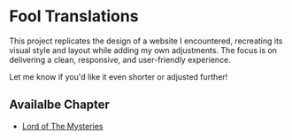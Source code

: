 # Fool Translations

This project replicates the design of a website I encountered, recreating its visual style and layout while adding my own adjustments. The focus is on delivering a clean, responsive, and user-friendly experience.

Let me know if you'd like it even shorter or adjusted further!

## Availalbe Chapter

- [Lord of The Mysteries](https://fool-translations.pages.dev/novels/vwy5c7jn6wdhadev)
